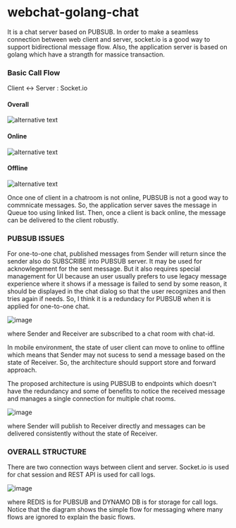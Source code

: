 # webchat-golang-chat

It is a chat server based on PUBSUB. In order to make a seamless connection between web client and server, socket.io is a good way to support bidirectional message flow. Also, the application server is based on golang which have a strangth for massice transaction. 

### Basic Call Flow

Client <-> Server : Socket.io
 
#### Overall
![alternative text](http://www.plantuml.com/plantuml/png/ZP51Rzf048Nlyoj6N0AAKj4SUuYo1fIuQGB2H56Fote2AnOltHsdfLN_UyVOZN6Ar711lFVDlfd7TMGTkDmwY1jRx7JGMpHEnuY_0EMJQBDP1LyM-SWx7_1fRPaEZWh1Vw_5n0bLupxa5DwgYZdOPScK6bzazYVX47x3MPiOUUy8er2ckuje5CZpVaUZawkSHDFtevFte-f_gBC5LI3wm6iFSCQM7M4lBInRpTONFLZRdF3PUrxw7m3Qi0-ecky4m7Zdo5Hen2TQgjskgwNt7z_yleHSirxgI3YM1xwLL1BE9-CqGvNXV0n7_jS7TJy5K7XnSTKyZv_mTh6OuSraWNtdLxOO83IMGED40BCciy4NxMnkUG-Y7OzFx-1rG7GbqkLmEBr3-2UfZfezIbH6ZBFWdwqZL8CsKJOMi797Md9Rezc-ClKBjRDrobNLZ7Z65mKPndxqPaFymVe1YDC-_9XaetcQJAh1mns70mDf9hbJS_1-2z2zyEPuL-nNHmoWk_BvUSsrQmNYCXJjtF50KdU4KbB_SpPz660JAN-dMBrjNFKw9u0OdGuYyLzigSsct3LCSwTqd7n9irjKDGKWwcj9ZTJqeaucNbEHbrlt1m00)

#### Online
![alternative text](http://www.plantuml.com/plantuml/png/ZPF1RXen48RlynGZBcaEI8LZ3rNMGDMLcZPYXQeUZNSIh1WFjMTBQTLthxUBHHojL3Y0_Czd_zySk8kYWtHxXqOxz-Zu2F7P-eCEUe_6wHZnDs3wA6sUdm9tlbsmuu1VTrRetwGAWOz3g5oY1fn3I-5rMea4k-s4QiE-iRy8ty8VkBaqHZavIj_1cbuANaue4ClfG8jHbL6qlXvTNOzM_qETzTI3o45s370ZLXpXHEbe3NvmVCJPL7WwmpSF6zLirEtj17Qs9NnabYt_1D16E61r_bK0XfqZ8vPznFf-zkey1_ZUKKUuNYth1gi6rqk0LelUwaYu_FQvkly2KE7qVNyRtw5Xxya8zASKhfSfIoRDObshLIe6DR3pWfsFiAfuTxAFJnCKHfMV7ihJA0e76W0eUXyswbFTV4ILXodDvJawTwjBebumBJdxWy9f08lMD2AXivVsRTQuNCbtIfcgGBBHh6pBQrJZSIbHbggyJY3TZkvauy7faPNo1WKmwf-1KZ_7XNsHZijVY3loRV_t1FWB)

#### Offline

![alternative text](http://www.plantuml.com/plantuml/png/ZPB1Rjim38RlV0esbww704kFFHIraWmpi6v3Z6BOKP6PHAWYTXBTBXlsxgDd0JQA0eik0icF_7yAkijYatJ7WCw6i0ly0ldHnoURx15Ti3dZRq0znhh7VU8kjaiEdF3RmGlzgrGfySkGD46f0UVKKdgThKIIttP2jUFO-5-4x-4FN8wAMKw1C2lbUbCmhL0YbjCJBT-syXPQdu-kpqUh_w71H-f1v2G71hWKBu5mPcps3Z_e8-DYBZnVuBkl3wPvC5TNCpZubd37B5l-2M2TwE2gt0R0SGZan7FCMDylNiNN03ywwWWtwrNTODNWPWNGMh5RcmbNtpzNzry0AfpVzjruWuvZr7xGI9EAQqwTDCjDRTOg36PWh_7YOgId4sR7l9-XC9eofCXeAGid6W2OAFIJTE5FTVCHJIaN8QDTlDlrBpU_vTZV4miJ0ngEKZUOIFyAFTCWsUAHShPxxHs0SK1HA-rcp9W9qrBmpvHE1Pokf2MIiXC2m1t5jl-X07y1)

Once one of client in a chatroom is not online, PUBSUB is not a good way to commnicate messages. So, the application server saves the message in Queue too using linked list. Then, once a client is back online, the message can be delivered to the client robustly.

### PUBSUB ISSUES

For one-to-one chat, published messages from Sender will return since the sender also do SUBSCRIBE into PUBSUB server.
It may be used for acknowlegement for the sent message. But it also requires special management for UI because an user usually prefers to use legacy message experience where it shows if a message is failed to send by some reason, it should be displayed in the chat dialog so that the user recognizes and then tries again if needs.
So, I think it is a redundacy for PUBSUB when it is applied for one-to-one chat.

![image](https://user-images.githubusercontent.com/52392004/82962776-2801c100-9ffc-11ea-91bc-ebb94843d553.png)

where Sender and Receiver are subscribed to a chat room with chat-id.

In mobile environment, the state of user client can move to online to offline which means that Sender may not sucess to send a message based on the state of Receiver. So, the architecture should support store and forward approach.

The proposed architecture is using PUBSUB to endpoints which doesn't have the redundancy and some of benefits to notice the received message and manages a single connection for multiple chat rooms.

![image](https://user-images.githubusercontent.com/52392004/82962567-89756000-9ffb-11ea-8e5a-7eb737fd6f37.png)

where Sender will publish to Receiver directly and messages can be delivered consistently without the state of Receiver.

### OVERALL STRUCTURE

There are two connection ways between client and server. Socket.io is used for chat session and REST API is used for call logs.

![image](https://user-images.githubusercontent.com/52392004/82965685-c6455500-a003-11ea-91ed-974b845d856d.png)

where REDIS is for PUBSUB and DYNAMO DB is for storage for call logs. Notice that the diagram shows the simple flow for messaging where many flows are ignored to explain the basic flows.



